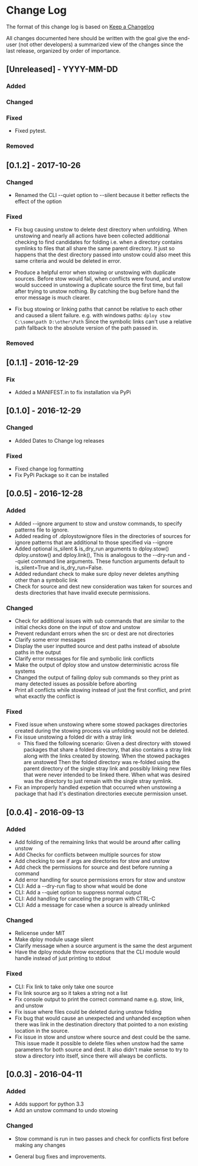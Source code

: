 # Change Log

The format of this change log is based on [Keep a Changelog](http://keepachangelog.com/)

All changes documented here should be written with the goal give the end-user
(not other developers) a summarized view of the changes since the last release,
organized by order of importance.

## [Unreleased] - YYYY-MM-DD

### Added

### Changed

### Fixed

- Fixed pytest.

### Removed

## [0.1.2] - 2017-10-26

### Changed

- Renamed the CLI --quiet option to --silent because it better reflects the
  effect of the option

### Fixed

- Fix bug causing unstow to delete dest directory when unfolding.
  When unstowing and nearly all actions have been collected additional checking
  to find candidates for folding i.e. when a directory contains symlinks to
  files that all share the same parent directory. It just so happens that the
  dest directory passed into unstow could also meet this same criteria and would
  be deleted in error.

- Produce a helpful error when stowing or unstowing with duplicate sources.
  Before stow would fail, when conflicts were found, and unstow would succeed in
  unstowing a duplicate source the first time, but fail after trying to unstow
  nothing. By catching the bug before hand the error message is much clearer.

- Fix bug stowing or linking paths that cannot be relative to each other and
  caused a silent failure.
  e.g. with windows paths: `dploy stow C:\some\path D:\other\Path`
  Since the symbolic links can't use a relative path fallback to the absolute
  version of the path passed in.

### Removed

## [0.1.1] - 2016-12-29

### Fix

- Added a MANIFEST.in to fix installation via PyPi

## [0.1.0] - 2016-12-29

### Changed

- Added Dates to Change log releases

### Fixed

- Fixed change log formatting
- Fix PyPi Package so it can be installed

## [0.0.5] - 2016-12-28

### Added

- Added --ignore argument to stow and unstow commands, to specify patterns file
  to ignore.
- Added reading of .dploystowignore files in the directories of sources for
  ignore patterns that are additional to those specified via --ignore
- Added optional is_silent & is_dry_run arguments to dploy.stow() dploy.unstow()
  and dploy.link(), This is analogous to the --dry-run and --quiet command line
  arguments. These function arguments default to is_silent=True and
  is_dry_run=False.
- Added redundant check to make sure dploy never deletes anything other than a
  symbolic link
- Check for source and dest new consideration was taken for sources
  and dests directories that have invalid execute permissions.

### Changed

- Check for additional issues with sub commands that are similar to the initial
  checks done on the input of stow and unstow
- Prevent redundant errors when the src or dest are not directories
- Clarify some error messages
- Display the user inputted source and dest paths instead of absolute paths in
  the output
- Clarify error messages for file and symbolic link conflicts
- Make the output of dploy stow and unstow deterministic across file systems
- Changed the output of failing dploy sub commands so they print as many
  detected issues as possible before aborting
- Print all conflicts while stowing instead of just the first conflict, and
  print what exactly the conflict is

### Fixed

- Fixed issue when unstowing where some stowed packages directories created
  during the stowing process via unfolding would not be deleted.
- Fix issue unstowing a folded dir with a stray link
  - This fixed the following scenario: Given a dest directory with stowed
    packages that share a folded directory, that also contains a stray link
    along with the links created by stowing. When the stowed packages are
    unstowed Then the folded directory was re-folded using the parent
    directory of the single stray link and possibly linking new files that
    were never intended to be linked there. When what was desired was the
    directory to just remain with the single stray symlink.
- Fix an improperly handled expetion that occurred when unstowing a package that
  had it's destination directories execute permission unset.

## [0.0.4] - 2016-09-13

### Added

- Add folding of the remaining links that would be around after calling unstow
- Add Checks for conflicts between multiple sources for stow
- Add checking to see if args are directories for stow and unstow
- Add check the permissions for source and dest before running a command
- Add error handling for source permissions errors for stow and unstow
- CLI: Add a --dry-run flag to show what would be done
- CLI: Add a --quiet option to suppress normal output
- CLI: Add handling for canceling the program with CTRL-C
- CLI: Add a message for case when a source is already unlinked

### Changed

- Relicense under MIT
- Make dploy module usage silent
- Clarify message when a source argument is the same the dest argument
- Have the dploy module throw exceptions that the CLI module would handle
  instead of just printing to stdout

### Fixed

- CLI: Fix link to take only take one source
- Fix link source arg so it takes a string not a list
- Fix console output to print the correct command name e.g. stow, link, and
  unstow
- Fix issue where files could be deleted during unstow folding
- Fix bug that would cause an unexpected and unhanded exception when there was
  link in the destination directory that pointed to a non existing location in
  the source.
- Fix issue in stow and unstow where source and dest could be the same. This
  issue made it possible to delete files when unstow had the same
  parameters for both source and dest. It also didn't make sense to try to stow
  a directory into itself, since there will always be conflicts.

## [0.0.3] - 2016-04-11

### Added

- Adds support for python 3.3
- Add an unstow command to undo stowing

### Changed

- Stow command is run in two passes and check for conflicts first before making
  any changes

- General bug fixes and improvements.
